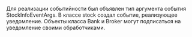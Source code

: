Для реализации событийности был объявлен тип аргумента события StockInfoEventArgs.
В классе stock создал событие, реализующее уведомление.
Объекты класса Bank и Broker могут подписаться на уведомление своими обработчиками.